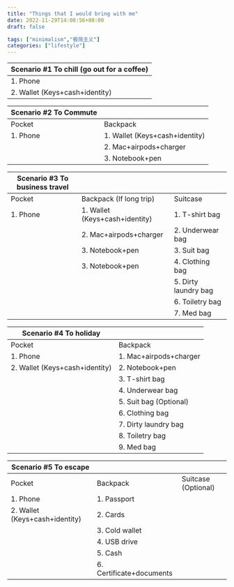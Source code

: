 ```yaml
---
title: "Things that I would bring with me"
date: 2022-11-29T14:08:56+08:00
draft: false

tags: ["minimalism","极简主义"]
categories: ["lifestyle"]
---
```




|  Scenario #1 To chill (go out for a coffee)  |
|  ----  | 
| 1. Phone  | 
| 2. Wallet (Keys+cash+identity)  | 

|  Scenario #2 To Commute	   |  |
|  ----  | ----  |
| Pocket | Backpack |
| 1. Phone | 1. Wallet (Keys+cash+identity) |
|  | 2. Mac+airpods+charger|
|  | 3. Notebook+pen |



|Scenario #3 To business travel		|||
|-|-|- |
|Pocket|Backpack (If long trip)|Suitcase|
|1. Phone|1. Wallet (Keys+cash+identity)|1. T-shirt bag|
||2. Mac+airpods+charger|2. Underwear bag|
||3. Notebook+pen|3. Suit bag|
||3. Notebook+pen|4. Clothing bag|
|||5. Dirty laundry bag|
|||6. Toiletry bag|
|||7. Med bag|




|  Scenario #4 To holiday	  |   |
|  ----  | ----  |
| Pocket  | Backpack |
| 1. Phone | 1. Mac+airpods+charger |
| 2. Wallet (Keys+cash+identity)| 2. Notebook+pen|
| | 3. T-shirt bag |
| | 4. Underwear bag |
| | 5. Suit bag (Optional)|
| | 6. Clothing bag|
| | 7. Dirty laundry bag|
| | 8. Toiletry bag|
| | 9. Med bag |



|Scenario #5 To escape		|||
|-|-|- |
|Pocket|Backpack |Suitcase (Optional)|
|1. Phone|1. Passport	||
|2. Wallet (Keys+cash+identity)|	2. Cards||
||3. Cold wallet	||
||4. USB drive	||
||5. Cash		||
||6. Certificate+documents	||






